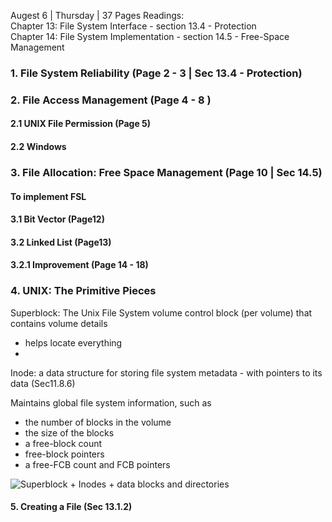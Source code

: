 Augest 6 | Thursday | 37 Pages
Readings:  
Chapter 13: File System Interface - section 13.4 - Protection  
Chapter 14: File System Implementation - section 14.5 - Free-Space Management


### 1. File System Reliability (Page 2 - 3 | Sec 13.4 - Protection)

### 2. File Access Management (Page 4 - 8 )
#### 2.1 UNIX File Permission (Page 5)
#### 2.2 Windows

### 3. File Allocation: Free Space Management (Page 10 | Sec 14.5)
#### To implement FSL
#### 3.1 Bit Vector (Page12) 
#### 3.2 Linked List (Page13)
#### 3.2.1 Improvement (Page 14 - 18)
 
### 4. UNIX: The Primitive Pieces
Superblock: The Unix File System volume control block (per volume) that contains volume details
- helps locate everything
- 

Inode: a data structure for storing file system metadata - with pointers to its data (Sec11.8.6)

Maintains global file system information, such as
- the number of blocks in the volume
- the size of the blocks 
- a free-block count 
- free-block pointers
- a free-FCB count and FCB pointers

![Superblock + Inodes + data blocks and directories](imgs/superblock.jpeg)

#### 5. Creating a File (Sec 13.1.2)
